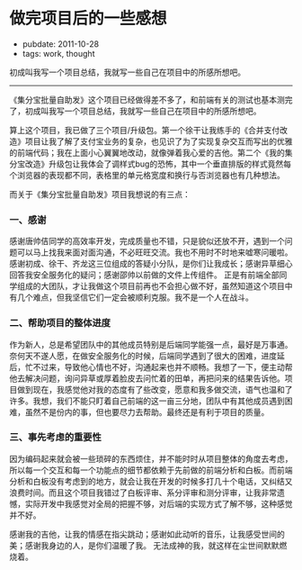 # 做完项目后的一些感想

- pubdate: 2011-10-28
- tags: work, thought

初成叫我写一个项目总结，我就写一些自己在项目中的所感所想吧。

-------

《集分宝批量自助发》这个项目已经做得差不多了，和前端有关的测试也基本测完了，初成叫我写一个项目总结，我就写一些自己在项目中的所感所想吧。

算上这个项目，我已做了三个项目/升级包。第一个徐干让我练手的《合并支付改造》项目让我了解了支付宝业务的复杂，也见识了为了实现复杂交互而写出的优雅的前端代码；我在上面小心翼翼地改动，就像弹着我心爱的吉他。第二个《我的集分宝改造》升级包让我体会了调样式bug的恐怖，其中一个垂直排版的样式竟然每个浏览器的表现都不同，表格里的单元格宽度和换行与否浏览器也有几种想法。

而关于《集分宝批量自助发》项目我想说的有三点：

### 一、感谢

感谢唐帅佶同学的高效率开发，完成质量也不错，只是貌似还放不开，遇到一个问题可以马上找我来面对面沟通，不必旺旺交流。我也不用时不时地来嘘寒问暖啦。
感谢初成、徐干、齐龙这三位组成的答疑小分队，是你们让我成长；感谢异草细心回答我安全服务化的疑问；感谢邵帅以前做的文件上传组件。
正是有前端全部同学组成的大团队，才让我做这个项目前再也不会担心做不好，虽然知道这个项目中有几个难点，但我坚信它们一定会被顺利克服。我不是一个人在战斗。

### 二、帮助项目的整体进度

作为新人，总是希望团队中的其他成员特别是后端同学能强一点，最好是万事通。奈何天不遂人愿，在做安全服务化的时候，后端同学遇到了很大的困难，进度延后，忙不过来，导致他心情也不好，沟通起来也并不顺畅。我想了一下，便主动帮他去解决问题，询问异草或厚着脸皮去问忙着的田单，再把问来的结果告诉他。项目做到现在，我感觉他对我的态度有了些改变，愿意和我多做交流，语气也温和了许多。我想，我们不能只盯着自己前端的这一亩三分地，团队中有其他成员遇到困难，虽然不是份内的事，但也要尽力去帮助。最终还是有利于项目的质量。

### 三、事先考虑的重要性

因为编码起来就会被一些琐碎的东西烦住，并不能时时从项目整体的角度去考虑，所以每一个交互和每一个功能点的细节都依赖于先前做的前端分析和白板。而前端分析和白板没有考虑到的地方，就会让我在开发的时候多打几十个电话，又纠结又浪费时间。而且这个项目我错过了白板评审、系分评审和测分评审，让我非常遗憾，实际开发中我感觉对全局的把握不够，对后端的实现方式了解不够，这种感觉并不好。

感谢我的吉他，让我的情感在指尖跳动；感谢如此动听的音乐，让我感受世间的美；感谢我身边的人，是你们温暖了我。
无法成神的我，就这样在尘世间默默燃烧着。
